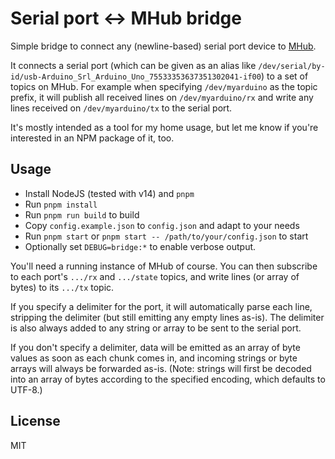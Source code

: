 # Serial port <-> MHub bridge

Simple bridge to connect any (newline-based) serial port device to [MHub](https://github.com/poelstra/mhub).

It connects a serial port (which can be given as an alias like `/dev/serial/by-id/usb-Arduino_Srl_Arduino_Uno_75533353637351302041-if00`)
to a set of topics on MHub. For example when specifying `/dev/myarduino` as the topic prefix,
it will publish all received lines on `/dev/myarduino/rx` and write any lines received on
`/dev/myarduino/tx` to the serial port.

It's mostly intended as a tool for my home usage, but let me know if you're interested in
an NPM package of it, too.

## Usage

-   Install NodeJS (tested with v14) and `pnpm`
-   Run `pnpm install`
-   Run `pnpm run build` to build
-   Copy `config.example.json` to `config.json` and adapt to your needs
-   Run `pnpm start` or `pnpm start -- /path/to/your/config.json` to start
-   Optionally set `DEBUG=bridge:*` to enable verbose output.

You'll need a running instance of MHub of course.
You can then subscribe to each port's `.../rx` and `.../state` topics,
and write lines (or array of bytes) to its `.../tx` topic.

If you specify a delimiter for the port, it will automatically parse
each line, stripping the delimiter (but still emitting any empty lines
as-is). The delimiter is also always added to any string or array to
be sent to the serial port.

If you don't specify a delimiter, data will be emitted as an
array of byte values as soon as each chunk comes in, and incoming
strings or byte arrays will always be forwarded as-is. (Note:
strings will first be decoded into an array of bytes according to
the specified encoding, which defaults to UTF-8.)

## License

MIT
